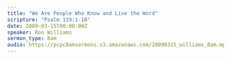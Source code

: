 ```yaml
---
title: "We Are People Who Know and Live the Word"
scripture: "Psalm 119:1-18"
date: 2009-03-15T00:00:00Z
speaker: Ron Williams
sermon_type: 8am
audio: https://pcpc8amsermons.s3.amazonaws.com/20090315_williams_8am.mp3 
---
```



